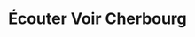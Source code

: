 ---
title: "Écouter Voir Cherbourg"
url: /cherbourg-octeville/ecouter-voir-cherbourg/
shop: Optiker
---